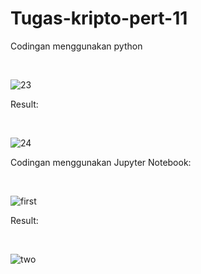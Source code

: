 # Tugas-kripto-pert-11

Codingan menggunakan python

<br>

![23](https://github.com/rosmananda/Tugas-kripto-pert-11/assets/95514299/c1419621-d7d9-42da-9b01-71f753d1a8d4)



Result:

<br>

![24](https://github.com/rosmananda/Tugas-kripto-pert-11/assets/95514299/9b642bb4-4475-437e-90ca-7fc234b4e137)




Codingan menggunakan Jupyter Notebook:

<br>

![first](https://github.com/rosmananda/Tugas-kripto-pert-11/assets/95514299/fe169a72-663f-4a8b-8a99-d7a54f4a4158)


Result:

<br>

![two](https://github.com/rosmananda/Tugas-kripto-pert-11/assets/95514299/8a6ea4e9-6849-4bcb-834d-c96eb53851ea)
